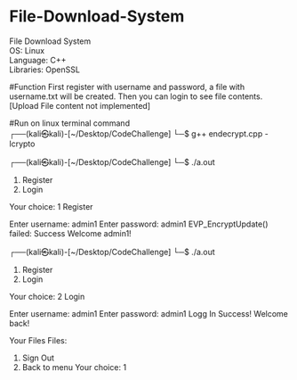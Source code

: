 # File-Download-System
File Download System
<br/>OS: Linux
<br/>Language: C++
<br/>Libraries: OpenSSL

#Function
First register with username and password, a file with username.txt will be created. Then you can login to see file contents.
[Upload File content not implemented] 

#Run on linux terminal command 
<br/>┌──(kali㉿kali)-[~/Desktop/CodeChallenge]
└─$ g++ endecrypt.cpp -lcrypto
                                                                                                                                                                       
┌──(kali㉿kali)-[~/Desktop/CodeChallenge]
└─$ ./a.out                   

1. Register
2. Login

Your choice: 1
Register 

Enter username: admin1
Enter password: admin1
EVP_EncryptUpdate() failed: Success
Welcome admin1!
                                                                                                                                                                       
┌──(kali㉿kali)-[~/Desktop/CodeChallenge]
└─$ ./a.out                   

1. Register
2. Login

Your choice: 2
Login 

Enter username: admin1
Enter password: admin1
Logg In Success!
Welcome back!

Your Files
Files: 

1. Sign Out
2. Back to menu
Your choice: 
1
